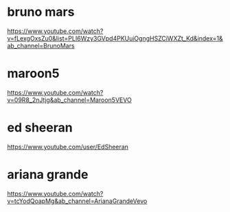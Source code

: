 # bruno mars
https://www.youtube.com/watch?v=fLexgOxsZu0&list=PLI6Wzy3GVpd4PKUuiOgngHSZCiWXZt_Kd&index=1&ab_channel=BrunoMars


# maroon5 
https://www.youtube.com/watch?v=09R8_2nJtjg&ab_channel=Maroon5VEVO

# ed sheeran
https://www.youtube.com/user/EdSheeran


# ariana grande
https://www.youtube.com/watch?v=tcYodQoapMg&ab_channel=ArianaGrandeVevo
